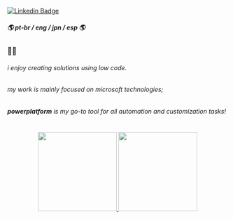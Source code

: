 [![Linkedin Badge](https://img.shields.io/badge/-Leticia%20Souza-blue?style=flat-square&logo=Linkedin&logoColor=white)](https://www.linkedin.com/in/leticiaos/)


##### 🌎 pt-br / eng / jpn / esp 🌎
  
## 

### 👩‍💻
###### i enjoy creating solutions using *low code*.
###### my work is mainly focused on *microsoft technologies*;
###### **powerplatform** is my go-to tool for all *automation* and *customization* tasks!



<!--
**notlele/notlele** is a ✨ _special_ ✨ repository because its `README.md` (this file) appears on your GitHub profile.

Here are some ideas to get you started:

- 🔭 I’m currently working on ...
- 🌱 I’m currently learning ...
- 👯 I’m looking to collaborate on ...
- 🤔 I’m looking for help with ...
- 💬 Ask me about ...
- 📫 How to reach me: ...
- 😄 Pronouns: ...
- ⚡ Fun fact: ...
-->
#
<div align="center">
  <a href="https://github.com/notlele">
  <img height="180em" src="https://github-readme-stats.vercel.app/api?username=leleppy&show_icons=true&theme=dark&include_all_commits=true&count_private=true"/>
  <img height="180em" src="https://github-readme-stats.vercel.app/api/top-langs/?username=leleppy&layout=compact&langs_count=8&theme=dark&count_private=true"/>
</div>

